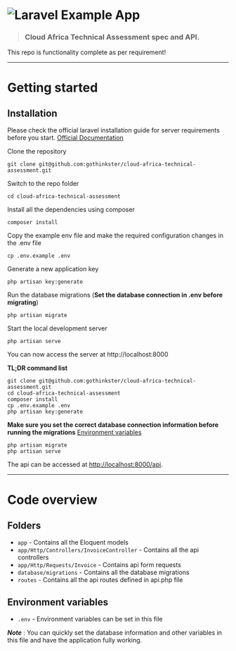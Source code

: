 # ![Laravel Example App](logo.png)


> ### Cloud Africa Technical Assessment spec and API.

This repo is functionality complete as per requirement!

----------

# Getting started

## Installation

Please check the official laravel installation guide for server requirements before you start. [Official Documentation](https://laravel.com/docs/8.x)


Clone the repository

    git clone git@github.com:gothinkster/cloud-africa-technical-assessment.git

Switch to the repo folder

    cd cloud-africa-technical-assessment

Install all the dependencies using composer

    composer install

Copy the example env file and make the required configuration changes in the .env file

    cp .env.example .env

Generate a new application key

    php artisan key:generate


Run the database migrations (**Set the database connection in .env before migrating**)

    php artisan migrate

Start the local development server

    php artisan serve

You can now access the server at http://localhost:8000

**TL;DR command list**

    git clone git@github.com:gothinkster/cloud-africa-technical-assessment.git
    cd cloud-africa-technical-assessment
    composer install
    cp .env.example .env
    php artisan key:generate
    
**Make sure you set the correct database connection information before running the migrations** [Environment variables](#environment-variables)

    php artisan migrate
    php artisan serve   

The api can be accessed at [http://localhost:8000/api](http://localhost:8000/api).

----------

# Code overview

## Folders

- `app` - Contains all the Eloquent models
- `app/Http/Controllers/InvoiceController` - Contains all the api controllers
- `app/Http/Requests/Invoice` - Contains api form requests
- `database/migrations` - Contains all the database migrations
- `routes` - Contains all the api routes defined in api.php file

## Environment variables

- `.env` - Environment variables can be set in this file

***Note*** : You can quickly set the database information and other variables in this file and have the application fully working.
